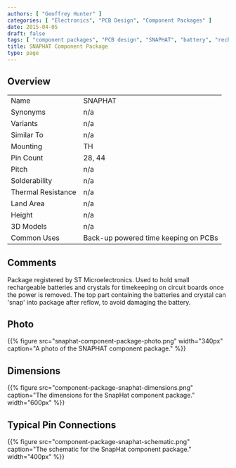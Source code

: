 ```yaml
---
authors: [ "Geoffrey Hunter" ]
categories: [ "Electronics", "PCB Design", "Component Packages" ]
date: 2015-04-05
draft: false
tags: [ "component packages", "PCB design", "SNAPHAT", "battery", "rechargeable" ]
title: SNAPHAT Component Package
type: page
---
```



## Overview

<table>
<tbody>
<tr>
<td>Name</td>
<td>SNAPHAT</td>
</tr>
<tr >
<td >Synonyms</td>
<td >n/a</td>
</tr>
<tr >
<td >Variants</td>
<td >n/a</td>
</tr>
<tr >
<td >Similar To</td>
<td >n/a</td>
</tr>
<tr >
<td >Mounting</td>
<td >TH</td>
</tr>
<tr >
<td >Pin Count</td>
<td >28, 44</td>
</tr>
<tr >

<td >Pitch
</td>

<td >n/a
</td>
</tr>
<tr >

<td >Solderability
</td>

<td >n/a
</td>
</tr>
<tr >

<td >Thermal Resistance
</td>

<td >n/a
</td>
</tr>
<tr >

<td >Land Area
</td>

<td >n/a
</td>
</tr>
<tr >

<td >Height
</td>

<td >n/a
</td>
</tr>
<tr >

<td >3D Models
</td>

<td >n/a
</td>
</tr>
<tr >
<td >Common Uses</td>
<td >Back-up powered time keeping on PCBs</td>
</tr>
</tbody>
</table>

## Comments

Package registered by ST Microelectronics. Used to hold small rechargeable batteries and crystals for timekeeping on circuit boards once the power is removed. The top part containing the batteries and crystal can 'snap' into package after reflow, to avoid damaging the battery.

## Photo

{{% figure src="snaphat-component-package-photo.png" width="340px" caption="A photo of the SNAPHAT component package."  %}}

## Dimensions

{{% figure src="component-package-snaphat-dimensions.png" caption="The dimensions for the SnapHat component package."  width="600px" %}}

## Typical Pin Connections

{{% figure src="component-package-snaphat-schematic.png" caption="The schematic for the SnapHat component package."  width="400px" %}}